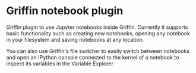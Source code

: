# Griffin notebook plugin


Griffin plugin to use Jupyter notebooks inside Griffin. Currently it supports
basic functionality such as creating new notebooks, opening any notebook in
your filesystem and saving notebooks at any location.

You can also use Griffin's file switcher to easily switch between notebooks
and open an IPython console connected to the kernel of a notebook to inspect
its variables in the Variable Explorer.

